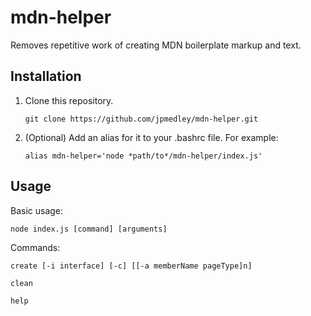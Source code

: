 # mdn-helper
Removes repetitive work of creating MDN boilerplate markup and text.

## Installation

1. Clone this repository.

   `git clone https://github.com/jpmedley/mdn-helper.git`

1. (Optional) Add an alias for it to your .bashrc file. For example:

   `alias mdn-helper='node *path/to*/mdn-helper/index.js'`

## Usage

Basic usage:

  `node index.js [command] [arguments]`

Commands:

  `create [-i interface] [-c] [[-a memberName pageType]n]`
  
  `clean`
  
  `help`
